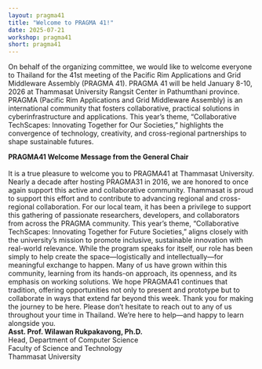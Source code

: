 ```yaml
---
layout: pragma41
title: "Welcome to PRAGMA 41!"
date: 2025-07-21
workshop: pragma41
short: pragma41
---
```


On behalf of the organizing committee, we would like to welcome everyone to
Thailand for the 41st meeting of the Pacific Rim Applications and Grid
Middleware Assembly (PRAGMA 41). PRAGMA 41 will be held January 8-10, 2026 at
Thammasat University Rangsit Center in Pathumthani province.  PRAGMA (Pacific
Rim Applications and Grid Middleware Assembly) is an international community
that fosters collaborative, practical solutions in cyberinfrastructure and
applications. This year’s theme, “Collaborative TechScapes: Innovating
Together for Our Societies,” highlights the convergence of technology,
creativity, and cross-regional partnerships to shape sustainable futures.
<br>

<b>PRAGMA41 Welcome Message from the General Chair</b><br>
<br>
It is a true pleasure to welcome you to PRAGMA41 at Thammasat University. Nearly a decade after hosting PRAGMA31 in 2016, we are honored to once again support this active and collaborative community. Thammasat is proud to support this effort and to contribute to advancing regional and cross-regional collaboration.
For our local team, it has been a privilege to support this gathering of passionate researchers, developers, and collaborators from across the PRAGMA community. This year’s theme, “Collaborative TechScapes: Innovating Together for Future Societies,” aligns closely with the university’s mission to promote inclusive, sustainable innovation with real-world relevance.  While the program speaks for itself, our role has been simply to help create the space—logistically and intellectually—for meaningful exchange to happen.
Many of us have grown within this community, learning from its hands-on approach, its openness, and its emphasis on working solutions. We hope PRAGMA41 continues that tradition, offering opportunities not only to present and prototype but to collaborate in ways that extend far beyond this week.
Thank you for making the journey to be here. Please don’t hesitate to reach out to any of us throughout your time in Thailand. We’re here to help—and happy to learn alongside you.
<br>
<b>Asst. Prof. Wilawan Rukpakavong, Ph.D.</b><br>
Head, Department of Computer Science <br>
Faculty of Science and Technology<br>
Thammasat University<br>
<!--<div class="border40">PRAGMA 41 General Co-Chairs</div>-->

